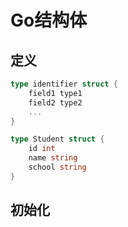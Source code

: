 <!--
 * @Description: 
 * @Version: 1.0
 * @Author: DaLao
 * @Email: dalao@xxx.com
 * @Date: 2021-11-10 22:42:49
 * @LastEditors: Li Yuanhao
 * @LastEditTime: 2023-04-05 01:51:01
-->

# Go结构体


## 定义

```go
type identifier struct {
    field1 type1
    field2 type2
    ...
}
```

```go
type Student struct {
    id int
    name string
    school string
}
```


## 初始化

